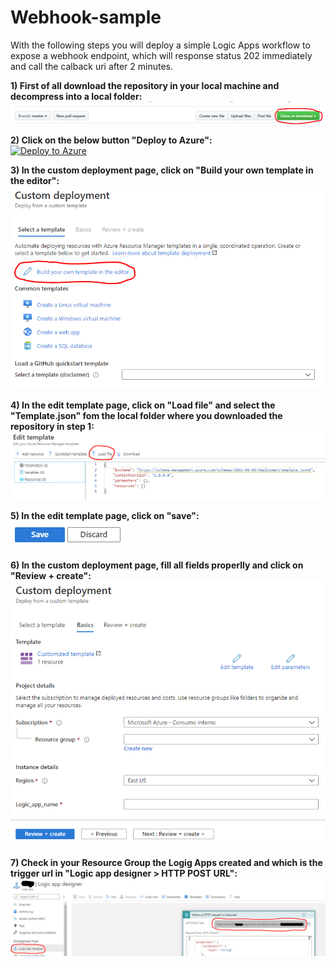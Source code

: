 # Webhook-sample

With the following steps you will deploy a simple Logic Apps workflow to expose a webhook endpoint, which will response status 202 immediately and call the calback uri after 2 minutes.

<b>1) First of all download the repository in your local machine and decompress into a local folder:</b> <BR>
![Download files.png](/.attachments/Download-files.png)

<b>2) Click on the below button "Deploy to Azure":</b> <BR>
[![Deploy to Azure](https://aka.ms/deploytoazurebutton)](https://portal.azure.com/#create/Microsoft.Template)

<b>3) In the custom deployment page, click on "Build your own template in the editor":</b> <BR>
![Build tamplate.png](/.attachments/Build-template.png)

<b>4) In the edit template page, click on "Load file" and select the "Template.json" fom the local folder where you downloaded the repository in step 1:</b> <BR>
![Load file.png](/.attachments/Load-file.png)
  
<b>5) In the edit template page, click on "save":</b> <BR>
![Save.png](/.attachments/Save.png)
  
<b>6) In the custom deployment page, fill all fields properlly and click on "Review + create":</b> <BR>
![Create.png](/.attachments/Create.png)
  
<b>7) Check in your Resource Group the Logig Apps created and which is the trigger url in "Logic app designer > HTTP POST URL":</b> <BR>
![Resource.png](/.attachments/Resource.png)

